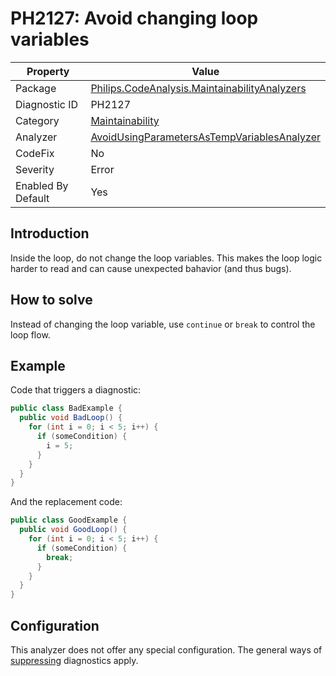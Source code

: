 # PH2127: Avoid changing loop variables

| Property | Value  |
|--|--|
| Package | [Philips.CodeAnalysis.MaintainabilityAnalyzers](https://www.nuget.org/packages/Philips.CodeAnalysis.MaintainabilityAnalyzers) |
| Diagnostic ID | PH2127 |
| Category  | [Maintainability](../Maintainability.md) |
| Analyzer | [AvoidUsingParametersAsTempVariablesAnalyzer](https://github.com/philips-software/roslyn-analyzers/blob/master/Philips.CodeAnalysis.MaintainabilityAnalyzers/Maintainability/AvoidUsingParametersAsTempVariablesAnalyzer.cs)
| CodeFix  | No |
| Severity | Error |
| Enabled By Default | Yes |

## Introduction

Inside the loop, do not change the loop variables. This makes the loop logic harder to read and can cause unexpected bahavior (and thus bugs).

## How to solve

Instead of changing the loop variable, use `continue` or `break` to control the loop flow.

## Example

Code that triggers a diagnostic:
``` cs
public class BadExample {
  public void BadLoop() {
    for (int i = 0; i < 5; i++) {
      if (someCondition) {
        i = 5;
      }
    }
  }
}
```

And the replacement code:
``` cs
public class GoodExample {
  public void GoodLoop() {
    for (int i = 0; i < 5; i++) {
      if (someCondition) {
        break;
      }      
    }
  }
}
```

## Configuration

This analyzer does not offer any special configuration. The general ways of [suppressing](https://learn.microsoft.com/en-us/dotnet/fundamentals/code-analysis/suppress-warnings) diagnostics apply.